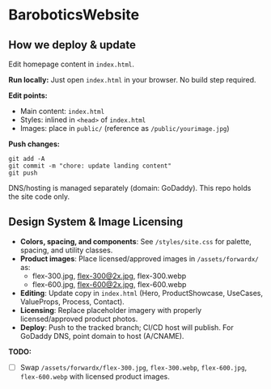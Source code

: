 # BaroboticsWebsite

## How we deploy & update

Edit homepage content in `index.html`.

**Run locally:**
Just open `index.html` in your browser. No build step required.

**Edit points:**
- Main content: `index.html`
- Styles: inlined in `<head>` of `index.html`
- Images: place in `public/` (reference as `/public/yourimage.jpg`)

**Push changes:**
```
git add -A
git commit -m "chore: update landing content"
git push
```

DNS/hosting is managed separately (domain: GoDaddy). This repo holds the site code only.

## Design System & Image Licensing

- **Colors, spacing, and components**: See `/styles/site.css` for palette, spacing, and utility classes.
- **Product images**: Place licensed/approved images in `/assets/forwardx/` as:
  - flex-300.jpg, flex-300@2x.jpg, flex-300.webp
  - flex-600.jpg, flex-600@2x.jpg, flex-600.webp
- **Editing**: Update copy in `index.html` (Hero, ProductShowcase, UseCases, ValueProps, Process, Contact).
- **Licensing**: Replace placeholder imagery with properly licensed/approved product photos.
- **Deploy**: Push to the tracked branch; CI/CD host will publish. For GoDaddy DNS, point domain to host (A/CNAME).

**TODO:**
- [ ] Swap `/assets/forwardx/flex-300.jpg`, `flex-300.webp`, `flex-600.jpg`, `flex-600.webp` with licensed product images.
